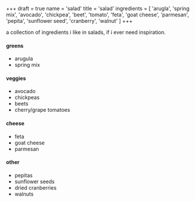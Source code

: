 +++
draft = true
name = 'salad'
title = 'salad'
ingredients = [
  'arugla',
  'spring mix',
  'avocado',
  'chickpea',
  'beet',
  'tomato',
  'feta',
  'goat cheese',
  'parmesan',
  'pepita',
  'sunflower seed',
  'cranberry',
  'walnut'
]
+++

a collection of ingredients i like in salads, if i ever need inspiration.

#### greens

- arugula
- spring mix

#### veggies

- avocado
- chickpeas
- beets
- cherry/grape tomatoes

#### cheese

- feta
- goat cheese
- parmesan

#### other

- pepitas
- sunflower seeds
- dried cranberries
- walnuts